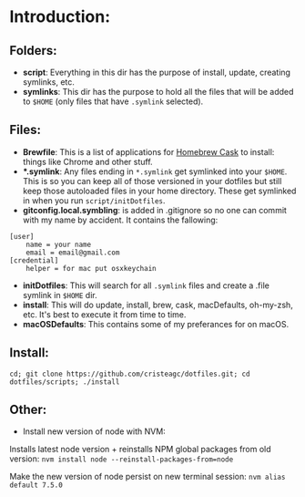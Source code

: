 # Introduction:

## Folders:

- **script**: Everything in this dir has the purpose of install, update, creating symlinks, etc.
- **symlinks**: This dir has the purpose to hold all the files that will be added to `$HOME` (only files that have `.symlink` selected).

## Files:

- **Brewfile**: This is a list of applications for [Homebrew Cask](http://caskroom.io) to install: things like Chrome and other stuff.
- **\*.symlink**: Any files ending in `*.symlink` get symlinked into
  your `$HOME`. This is so you can keep all of those versioned in your dotfiles
  but still keep those autoloaded files in your home directory. These get
  symlinked in when you run `script/initDotfiles`.
- **gitconfig.local.symbling**: is added in .gitignore so no one can commit with
  my name by accident. It contains the fallowing:

```
[user]
	name = your name
	email = email@gmail.com
[credential]
	helper = for mac put osxkeychain
```

- **initDotfiles**: This will search for all `.symlink` files and create a .file symlink in `$HOME` dir.
- **install**: This will do update, install, brew, cask, macDefaults, oh-my-zsh,
 etc. It's best to execute it from time to time.
- **macOSDefaults**: This contains some of my preferances for on macOS.

## Install:

`cd; git clone https://github.com/cristeagc/dotfiles.git; cd dotfiles/scripts; ./install`

## Other:

- Install new version of node with NVM:

Installs latest node version + reinstalls NPM global packages from old version: `nvm install node --reinstall-packages-from=node`

Make the new version of node persist on new terminal session: `nvm alias default 7.5.0`
